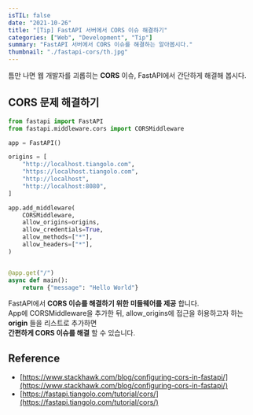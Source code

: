```yaml
---
isTIL: false
date: "2021-10-26"
title: "[Tip] FastAPI 서버에서 CORS 이슈 해결하기"
categories: ["Web", "Development", "Tip"]
summary: "FastAPI 서버에서 CORS 이슈를 해결하는 알아봅시다."
thumbnail: "./fastapi-cors/th.jpg"
---
```


틈만 나면 웹 개발자를 괴롭히는 **CORS** 이슈, FastAPI에서 간단하게 해결해 봅시다.

## CORS 문제 해결하기

```python
from fastapi import FastAPI
from fastapi.middleware.cors import CORSMiddleware

app = FastAPI()

origins = [
    "http://localhost.tiangolo.com",
    "https://localhost.tiangolo.com",
    "http://localhost",
    "http://localhost:8080",
]

app.add_middleware(
    CORSMiddleware,
    allow_origins=origins,
    allow_credentials=True,
    allow_methods=["*"],
    allow_headers=["*"],
)


@app.get("/")
async def main():
    return {"message": "Hello World"}
```

FastAPI에서 **CORS 이슈를 해결하기 위한 미들웨어를 제공** 합니다.  
App에 CORSMiddleware을 추가한 뒤, allow_origins에 접근을 허용하고자 하는 **origin** 들을 리스트로 추가하면  
**간편하게 CORS 이슈를 해결** 할 수 있습니다.

## Reference

- [https://www.stackhawk.com/blog/configuring-cors-in-fastapi/](https://www.stackhawk.com/blog/configuring-cors-in-fastapi/)
- [https://fastapi.tiangolo.com/tutorial/cors/](https://fastapi.tiangolo.com/tutorial/cors/)
